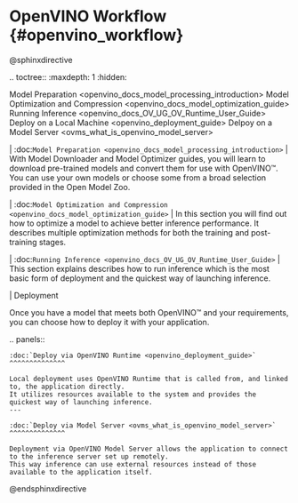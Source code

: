 # OpenVINO Workflow {#openvino_workflow}


@sphinxdirective

.. toctree::
   :maxdepth: 1
   :hidden:

   Model Preparation <openvino_docs_model_processing_introduction>
   Model Optimization and Compression <openvino_docs_model_optimization_guide>
   Running Inference <openvino_docs_OV_UG_OV_Runtime_User_Guide>
   Deploy on a Local Machine  <openvino_deployment_guide>
   Delpoy on a Model Server <ovms_what_is_openvino_model_server>
   

| :doc:`Model Preparation <openvino_docs_model_processing_introduction>`
| With Model Downloader and Model Optimizer guides, you will learn to download pre-trained models and convert them for use with OpenVINO™. You can use your own models or choose some from a broad selection provided in the Open Model Zoo.

| :doc:`Model Optimization and Compression <openvino_docs_model_optimization_guide>`
| In this section you will find out how to optimize a model to achieve better inference performance. It describes multiple optimization methods for both the training and post-training stages. 

| :doc:`Running Inference <openvino_docs_OV_UG_OV_Runtime_User_Guide>`
| This section explains describes how to run inference which is the most basic form of deployment and the quickest way of launching inference.

| Deployment 

Once you have a model that meets both OpenVINO™ and your requirements, you can choose how to deploy it with your application.

.. panels::

    :doc:`Deploy via OpenVINO Runtime <openvino_deployment_guide>` 
    ^^^^^^^^^^^^^^

    Local deployment uses OpenVINO Runtime that is called from, and linked to, the application directly. 
    It utilizes resources available to the system and provides the quickest way of launching inference.
    ---

    :doc:`Deploy via Model Server <ovms_what_is_openvino_model_server>`
    ^^^^^^^^^^^^^^

    Deployment via OpenVINO Model Server allows the application to connect to the inference server set up remotely. 
    This way inference can use external resources instead of those available to the application itself. 

@endsphinxdirective